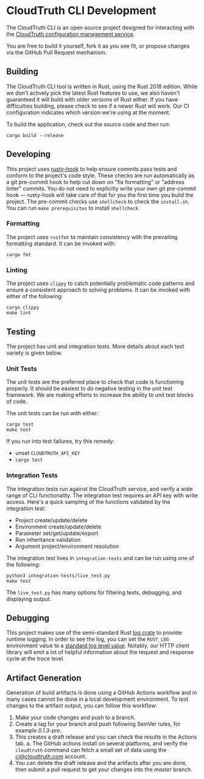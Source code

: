 CloudTruth CLI Development
==========================

The CloudTruth CLI is an open source project designed for interacting with the 
[CloudTruth configuration management service](https://cloudtruth.com).

You are free to build it yourself, fork it as you see fit, or propose changes via the GitHub Pull 
Request mechanism.

Building
--------

The CloudTruth CLI tool is written in Rust, using the Rust 2018 edition.
While we don't actively pick the latest Rust features to use, we also haven't guaranteed it will 
build with older versions of Rust either.
If you have difficulties building, please check to see if a newer Rust will work.
Our CI configuration indicates which version we're using at the moment.

To build the application, check out the source code and then run:

`cargo build --release`

Developing
----------

This project uses [rusty-hook](https://github.com/swellaby/rusty-hook) to help ensure commits pass 
tests and conform to the project's code style.
These checks are run automatically as a git pre-commit hook to help cut down on "fix formatting" or 
"address linter" commits.
You do not need to explicitly write your own git pre-commit hook &mdash; rusty-hook will take care 
of that for you the first time you build the project.
The pre-commit checks use `shellcheck` to check the `install.sh`.  You can run `make prerequisites` 
to install `shellcheck`.

### Formatting

The project uses `rustfmt` to maintain consistency with the prevailing formatting standard.
It can be invoked with:

`cargo fmt`

### Linting

The project uses `clippy` to catch potentially problematic code patterns and ensure a consistent 
approach to solving problems.
It can be invoked with either of the following:

```
cargo clippy
make lint
```

Testing
-------

The project has unit and integration tests. More details about each test variety is given below.

### Unit Tests

The unit tests are the preferred place to check that code is functioning properly. It should be 
easiest to do negative testing in the unit test framework. We are making efforts to increase the
ability to unit test blocks of code.

The unit tests can be run with either:

```
cargo test
make test
```

If you run into test failures, try this remedy:

- unset `CLOUDTRUTH_API_KEY`
- `cargo test`

### Integration Tests

The integration tests run against the CloudTruth service, and verify a wide range of CLI 
functionality. The integration test requires an API key with write access.  Here's a quick sampling
of the functions validated by the integration test:
* Project create/update/delete
* Environment create/update/delete
* Parameter set/get/update/export
* Run inheritance validation
* Argument project/environment resolution

The integration test lives in `integration-tests` and can be run using one of the following:
```
python3 integration-tests/live_test.py
make test
```

The `live_test.py` has many options for filtering tests, debugging, and displaying output.

Debugging
---------

This project makes use of the semi-standard Rust [log crate](https://crates.io/crates/log) to 
provide runtime logging.
In order to see the log, you can set the `RUST_LOG` environment value to a 
[standard log level value](https://docs.rs/log/0.4.14/log/enum.Level.html).
Notably, our HTTP client library will emit a lot of helpful information about the request and 
response cycle at the _trace_ level.

Artifact Generation
-------------------

Generation of build artifacts is done using a GitHub Actions workflow and in many cases cannot be 
done in a local development environment.  To test changes to the artifact output, you can follow 
this workflow:

1. Make your code changes and push to a branch.
2. Create a tag for your branch and push following SemVer rules, for example _0.1.3-pre_.
3. This creates a draft release and you can check the results in the Actions tab.
   a. The GitHub actions install on several platforms, and verify the `cloudtruth` command can
      fetch a small set of data using the ci@cloudtruth.com account.
4. You can delete the draft release and the artifacts after you are done, then submit a pull request
   to get your changes into the _master_ branch.
